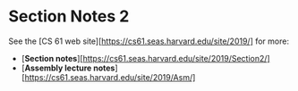 # Section Notes 2

See the [CS 61 web site][https://cs61.seas.harvard.edu/site/2019/] for more:

* [**Section notes**][https://cs61.seas.harvard.edu/site/2019/Section2/]
* [**Assembly lecture notes**][https://cs61.seas.harvard.edu/site/2019/Asm/]
